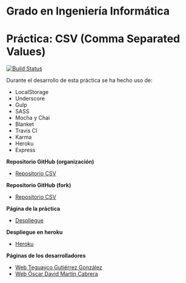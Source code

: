 # Grado en Ingeniería Informática
# Práctica: CSV (Comma Separated Values)

[![Build Status](https://travis-ci.org/Oscar-Dmc/localstorage-jquery-underscore-express-sass-heroku-oscar-teguayco.svg?branch=master)](https://travis-ci.org/Oscar-Dmc/localstorage-jquery-underscore-express-sass-heroku-oscar-teguayco)

Durante el desarrollo de esta práctica se ha hecho uso de:
* LocalStorage 
* Underscore 
* Gulp 
* SASS 
* Mocha y Chai 
* Blanket 
* Travis CI 
* Karma 
* Heroku 
* Express 

**Repositorio GitHub (organización)**

* [Repositorio CSV](https://github.com/ULL-ESIT-GRADOII-PL/localstorage-jquery-underscore-express-sass-heroku-oscar-teguayco)

**Repositorio GitHub (fork)**

* [Repositorio CSV](https://github.com/Oscar-Dmc/localstorage-jquery-underscore-express-sass-heroku-oscar-teguayco)

**Página de la práctica**

* [Despliegue](http://ull-esit-gradoii-pl.github.io/localstorage-jquery-underscore-express-sass-heroku-oscar-teguayco/)

**Despliegue en heroku**

* [Heroku](https://csvoscarteguayco.herokuapp.com/)

**Páginas de los desarrolladores**

* [Web Teguayco Gutiérrez González](http://alu0100825503.github.io/)
* [Web Óscar David  Martín Cabrera](http://oscar-dmc.github.io/)
